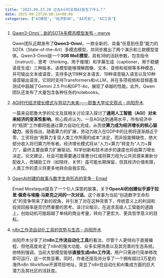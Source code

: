 ```yaml
---
title: "2025.09.23.20 过去4小时全球AI发生了什么？"
date: 2025-09-23T20:00:14+08:00
categories: ["AI模型", "经济影响", "AI历史", "AI工具"]
---
```


1.  [Qwen3-Omni：新的SOTA多模态模型发布 - merve](https://x.com/mervenoyann/status/1970444546216444022)

    Qwen团队近期发布了**Qwen3-Omni**，一款全新的、具备“任意到任意”能力的SOTA（State-of-the-Art）多模态模型，并同步推出了两个演示和三款模型变体。Qwen3-Omni是一个**30B MoE模型**，具有3B的活跃参数，包含指令（instruct）、思考（thinking，用于推理）和字幕生成（captioner，用于稳健语音生成）三种版本。该模型能够理解图像、文本、音频和视频等多种模态，并可输出文本或语音，支持多达119种文本语言、19种语音输入语言以及10种语音输出语言。它同时支持Transformers和vLLM，并在多项视频和音频基准测试中超越了Gemini 2.5 Pro和GPT-4o，展现了卓越的性能。此外，Qwen团队还发布了大量包含各种任务的notebooks。

2.  [AGI时代经济增长模式与劳动力未来——耶鲁大学论文观点 - 向阳乔木](https://x.com/vista8/status/1970433047742062999)

    一篇来自耶鲁大学的论文及其相关讨论深入探讨了**通用人工智能（AGI）对未来经济的变革性影响**。核心观点认为，一旦AGI达到通用水平，所有经济中的“瓶颈”工作都将能通过算力自动化完成，从而使**算力成为经济增长的核心驱动力**。报告指出，随着算力的扩展，劳动力收入在GDP中的比例将逐渐趋近于零，工资将由“用算力复现人类工作所需的成本”决定，而非技能稀缺性，绝大部分收入将归算力所有者。经济增长模式将从“人力×算力”转变为“人力+算力”，最终主要由算力扩展驱动。科学创新和技术进步的速度也将由算力增长决定。论文建议，社会可能需要通过普惠分红或将算力视为公共资源来重新分配收入，而辅助工作（如陪伴、关怀）虽可能长期保留，但其经济价值有限，人类工作的意义将更多地转向自我实现。

3.  [OpenAI创建的故事与数字生命形态的竞争 - Emad](https://x.com/EMostaque/status/1970432486598660195)

    Emad Mostaque提及了一个引人深思的故事，关于**OpenAI的创建似乎源于拉里·佩奇与埃隆·马斯克之间的一次对话**。这个故事为当前“创造数字生命形式”的竞争带来了新的视角，并引发了对在这种背景下，传统意义上的利润和投资回报率是否仍然重要的思考。该讨论暗示，在追求高级人工智能的道路上，创始动机可能超越了单纯的商业考量，转向了更宏大、更具哲学意义的目标。

4.  [n8n工作流自动化工具的优势与生态 - 向阳乔木](https://x.com/vista8/status/1970431094928613626)

    向阳乔木分享了对**n8n工作流自动化工具**的看法，尽管个人更倾向于直接编程，但他高度肯定了n8n的强大功能、众多实用场景以及其完善的生态系统。他特别强调，当前大型模型能够**直接生成n8n工作流**，用户只需进行简单修改即可运行，这一优势显著。同时，作者还提及并分享了一个拥有超过3万星的海外n8n Workflow开源项目地址，突显了n8n在自动化和AI集成方面的巨大潜力及其社区的活跃度。